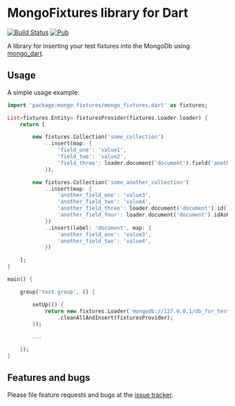 # MongoFixtures library for Dart

[![Build Status](https://drone.io/github.com/vshushkov/mongo_fixtures/status.png)](https://drone.io/github.com/vshushkov/mongo_fixtures/latest)
[![Pub](https://img.shields.io/pub/v/mongo_fixtures.svg?style=flat-square)](https://pub.dartlang.org/packages/mongo_fixtures)

A library for inserting your test fixtures into the MongoDb using [mongo_dart](https://pub.dartlang.org/packages/mongo_dart).

## Usage

A simple usage example:

```dart
import 'package:mongo_fixtures/mongo_fixtures.dart' as fixtures;

List<fixtures.Entity> fixturesProvider(fixtures.Loader loader) {
    return [

        new fixtures.Collection('some_collection')
            ..insert(map: {
                'field_one': 'value1',
                'field_two': 'value2',
                'field_three': loader.document('document').field('another_field_one'),
            }),

        new fixtures.Collection('some_another_collection')
            ..insert(map: {
                'another_field_one': 'value3',
                'another_field_two': 'value4',
                'another_field_three': loader.document('document').id(),
                'another_field_four': loader.document('document').idAsHexString()
            })
            ..insert(label: 'document', map: {
                'another_field_one': 'value3',
                'another_field_two': 'value4',
            })

    ];
}

main() {

    group('test group', () {

        setUp(() {
            return new fixtures.Loader('mongodb://127.0.0.1/db_for_test')
                .cleanAllAndInsert(fixturesProvider);
        });

        ...

    });
}
```

## Features and bugs

Please file feature requests and bugs at the [issue tracker](https://github.com/vshushkov/mongo_fixtures/issues).

